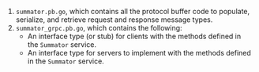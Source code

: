 
1. `summator.pb.go`, which contains all the protocol buffer code to populate, serialize, and retrieve request and response message types.
2. `summator_grpc.pb.go`, which contains the following:
    - An interface type (or stub) for clients with the methods defined in the `Summator` service.
    - An interface type for servers to implement with the methods defined in the `Summator` service.
